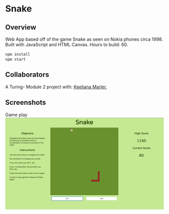 # Snake
## Overview

Web App based off of the game
Snake as seen on Nokia phones circa 1998. Built
with JavaScript and HTML Canvas.
Hours to build: 60.
```
npm install
npm start
```

## Collaborators
A Turing- Module 2 project with:
[Keeliana Marler](https://github.com/kmarler2/),

## Screenshots
Game play
![HomePage](./images/snake.png "Game play")
